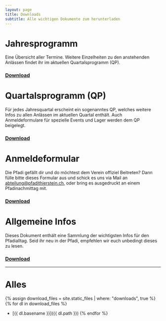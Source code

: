 ```yaml
---
layout: page
title: Downloads
subtitle: Alle wichtigen Dokumente zum herunterladen
---
```


# Jahresprogramm
Eine Übersicht aller Termine. Weitere Einzelheiten zu den anstehenden Anlässen findet ihr im aktuellen Quartalsprogramm (QP).
### [Download](/assets/downloads/Pfadi_Jahresprogramm.pdf)

# Quartalsprogramm (QP)
Für jedes Jahresquartal erscheint ein sogenanntes QP, welches weitere Infos zu allen Anlässen im aktuellen Quartal enthält.
Auch Anmeldeformulare für spezielle Events und Lager werden dem QP beigelegt.
### [Download](/assets/downloads/Pfadi_QP.pdf)

# Anmeldeformular
Die Pfadi gefällt dir und do möchtest dem Verein offiziel Beitreten? Dann fülle bitte dieses Formular aus und schick es uns via Mail an [abteilung@pfadithierstein.ch](mailto:abteilung@pfadithierstein.ch), oder bring es ausgedruckt an einem Pfadinachmittag mit.
### [Download](/assets/downloads/Pfadi_Anmeldeformular.pdf)

# Allgemeine Infos
Dieses Dokument enthält eine Sammlung der wichtigsten Infos für den Pfadialltag. Seid ihr neu in der Pfadi, empfehlen wir euch unbedingt dieses zu lesen.
### [Download](/assets/downloads/Pfadi_Allgemeine_Infos.pdf)

---

# Alles
{% assign download_files = site.static_files | where: "downloads", true %}
{% for dl in download_files %}
- [{{ dl.basename }}]({{ dl.path }})
{% endfor %}
